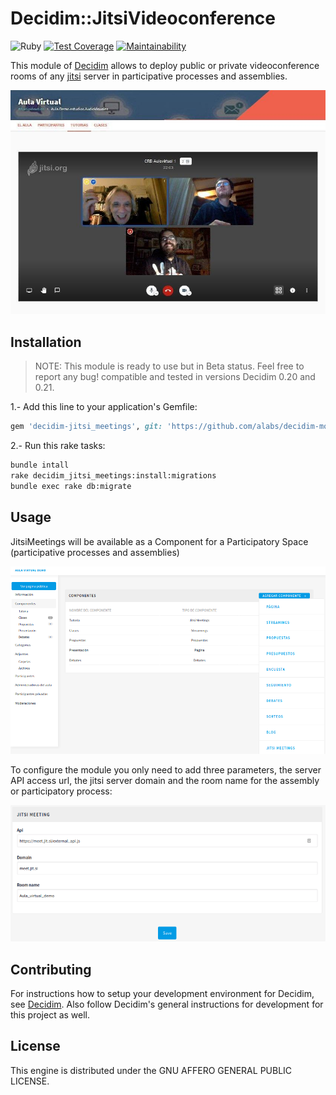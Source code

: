 # Decidim::JitsiVideoconference
![Ruby](https://github.com/alabs/decidim-module-jitsi-videoconference/workflows/Ruby/badge.svg)
[![Test Coverage](https://api.codeclimate.com/v1/badges/49e514263509f74028c8/test_coverage)](https://codeclimate.com/github/alabs/decidim-module-jitsi-videoconference/test_coverage)
[![Maintainability](https://api.codeclimate.com/v1/badges/49e514263509f74028c8/maintainability)](https://codeclimate.com/github/alabs/decidim-module-jitsi-videoconference/maintainability)

This module of [Decidim](https://decidim.org/) allows to deploy public or private videoconference rooms of any [jitsi](https://meet.jit.si/) server in participative processes and assemblies.

![decidim-jitsimeetings](decidim-jitsi.jpg)

## Installation

> NOTE: This module is ready to use but in Beta status. Feel free to report any bug! compatible and tested in versions Decidim 0.20 and 0.21.

1.- Add this line to your application's Gemfile:

```ruby
gem 'decidim-jitsi_meetings', git: 'https://github.com/alabs/decidim-module-jitsi-videoconference.git'
```

2.- Run this rake tasks:

```bash
bundle intall
rake decidim_jitsi_meetings:install:migrations
bundle exec rake db:migrate
```

## Usage

JitsiMeetings will be available as a Component for a Participatory Space (participative processes and assemblies)

![decidim-jitsi-deploy](module-jitsi-deploy.png)

To configure the module you only need to add three parameters, the server API access url, the jitsi server domain and the room name for the assembly or participatory process:

![decidim-jitsi-config](module-jitsi-config.png)

## Contributing

For instructions how to setup your development environment for Decidim, see [Decidim](https://github.com/decidim/decidim). Also follow Decidim's general instructions for development for this project as well.

## License

This engine is distributed under the GNU AFFERO GENERAL PUBLIC LICENSE.
